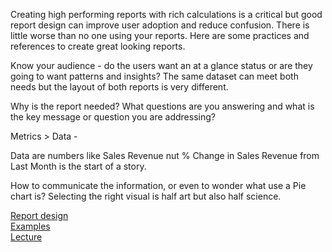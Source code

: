 Creating high performing reports with rich calculations is a critical but good report design can improve user adoption and reduce confusion.  There is little worse than no one 
using your reports. Here are some practices and references to create great looking reports.

Know your audience  - do the users want an at a glance status or are they going to want patterns and insights?  The same dataset can meet both needs but the layout of both reports is very different.

Why is the report needed?  What questions are you answering and what is the key message or question you are addressing?

Metrics > Data - 

Data are numbers like Sales Revenue nut % Change in Sales Revenue from Last Month is the start of a story.  

How to communicate the information, or even to wonder what use a Pie chart is? Selecting the right visual is half art but also half science. 


[Report design](https://www.numerro.io/guides/the-complete-guide-to-designing-power-bi-reports)</br>
[Examples](https://community.powerbi.com/t5/Data-Stories-Gallery/bd-p/DataStoriesGallery) </br>
[Lecture](https://www.youtube.com/watch?v=dhHL0Uo3Wgs) </br>

